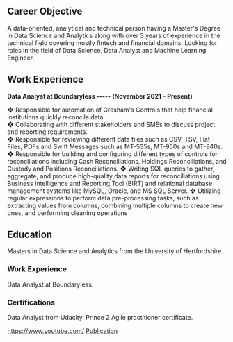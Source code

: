 
## Career Objective
A data-oriented, analytical and technical person having a Master's Degree in Data Science and Analytics 
along with over 3 years of experience in the technical field covering mostly fintech and financial 
domains. Looking for roles in the field of Data Science, Data Analyst and Machine Learning Engineer.

## Work Experience
**Data Analyst at Boundaryless ----- (November 2021 – Present)**  

❖ Responsible for automation of Gresham's Controls that help financial institutions quickly reconcile data.  
❖ Collaborating with different stakeholders and SMEs to discuss project and reporting requirements.  
❖ Responsible for reviewing different data files such as CSV, TSV, Flat Files, PDFs and Swift Messages such as
MT-535s, MT-950s and MT-940s. 
❖ Responsible for building and configuring different types of controls for reconciliations including Cash
Reconciliations, Holdings Reconciliations, and Custody and Positions Reconciliations. 
❖ Writing SQL queries to gather, aggregate, and produce high-quality data reports for reconciliations using
Business Intelligence and Reporting Tool (BIRT) and relational database management systems like MySQL, Oracle,
and MS SQL Server. 
❖ Utilizing regular expressions to perform data pre-processing tasks, such as extracting values from columns,
combining multiple columns to create new ones, and performing cleaning operations

## Education
Masters in Data Science and Analytics from the University of Hertfordshire.

### Work Experience
Data Analyst at Boundaryless.

### Certifications
Data Analyst from Udacity.
Prince 2 Agile practitioner certificate.

https://www.youtube.com/ 
<a href="https://www.mdpi.com/1424-8220/22/11/4240">Publication</a>
